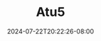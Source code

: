 --- 
title: "Atu5"
description: "download bokeh Atu5   full vidio baru"
date: 2024-07-22T20:22:26-08:00
file_code: "3hfaqmwvlw0k"
draft: false
cover: "5jcrgbpgsr3jgvys.jpg"
tags: ["indo", "bokep-indo", "bokep-viral", "bokep-ig"]
length: 1499
fld_id: "1483178"
foldername: "Atu"
categories: ["Atu"]
views: 0
---